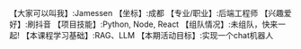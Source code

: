 【大家可以叫我】:Jamessen
【坐标】:成都
【专业/职业】:后端工程师
【兴趣爱好】:刷抖音
【项目技能】:Python, Node, React
【组队情况】:未组队，快来一起!
【本课程学习基础】:RAG、LLM
【本期活动目标】:实现一个chat机器人